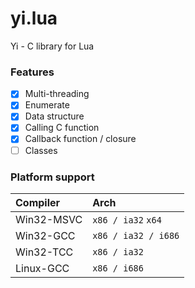 # yi.lua
Yi - C library for Lua

### Features
- [x] Multi-threading
- [x] Enumerate
- [x] Data structure
- [x] Calling C function
- [x] Callback function / closure
- [ ] Classes

### Platform support

**Compiler** | **Arch**
:--|:--
Win32-MSVC | `x86 / ia32` `x64`
Win32-GCC | `x86 / ia32 / i686`
Win32-TCC | `x86 / ia32`
Linux-GCC | `x86 / i686`
